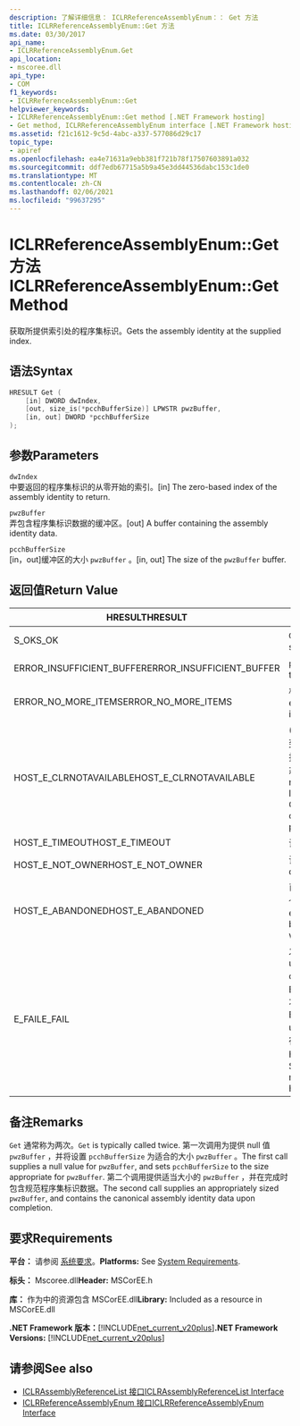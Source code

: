 ```yaml
---
description: 了解详细信息： ICLRReferenceAssemblyEnum：： Get 方法
title: ICLRReferenceAssemblyEnum::Get 方法
ms.date: 03/30/2017
api_name:
- ICLRReferenceAssemblyEnum.Get
api_location:
- mscoree.dll
api_type:
- COM
f1_keywords:
- ICLRReferenceAssemblyEnum::Get
helpviewer_keywords:
- ICLRReferenceAssemblyEnum::Get method [.NET Framework hosting]
- Get method, ICLRReferenceAssemblyEnum interface [.NET Framework hosting]
ms.assetid: f21c1612-9c5d-4abc-a337-577086d29c17
topic_type:
- apiref
ms.openlocfilehash: ea4e71631a9ebb381f721b78f17507603891a032
ms.sourcegitcommit: ddf7edb67715a5b9a45e3dd44536dabc153c1de0
ms.translationtype: MT
ms.contentlocale: zh-CN
ms.lasthandoff: 02/06/2021
ms.locfileid: "99637295"
---
```

# <a name="iclrreferenceassemblyenumget-method"></a><span data-ttu-id="27126-103">ICLRReferenceAssemblyEnum::Get 方法</span><span class="sxs-lookup"><span data-stu-id="27126-103">ICLRReferenceAssemblyEnum::Get Method</span></span>

<span data-ttu-id="27126-104">获取所提供索引处的程序集标识。</span><span class="sxs-lookup"><span data-stu-id="27126-104">Gets the assembly identity at the supplied index.</span></span>  
  
## <a name="syntax"></a><span data-ttu-id="27126-105">语法</span><span class="sxs-lookup"><span data-stu-id="27126-105">Syntax</span></span>  
  
```cpp  
HRESULT Get (  
    [in] DWORD dwIndex,  
    [out, size_is(*pcchBufferSize)] LPWSTR pwzBuffer,  
    [in, out] DWORD *pcchBufferSize  
);  
```  
  
## <a name="parameters"></a><span data-ttu-id="27126-106">参数</span><span class="sxs-lookup"><span data-stu-id="27126-106">Parameters</span></span>  

 `dwIndex`  
 <span data-ttu-id="27126-107">中要返回的程序集标识的从零开始的索引。</span><span class="sxs-lookup"><span data-stu-id="27126-107">[in] The zero-based index of the assembly identity to return.</span></span>  
  
 `pwzBuffer`  
 <span data-ttu-id="27126-108">弄包含程序集标识数据的缓冲区。</span><span class="sxs-lookup"><span data-stu-id="27126-108">[out] A buffer containing the assembly identity data.</span></span>  
  
 `pcchBufferSize`  
 <span data-ttu-id="27126-109">[in，out]缓冲区的大小 `pwzBuffer` 。</span><span class="sxs-lookup"><span data-stu-id="27126-109">[in, out] The size of the `pwzBuffer` buffer.</span></span>  
  
## <a name="return-value"></a><span data-ttu-id="27126-110">返回值</span><span class="sxs-lookup"><span data-stu-id="27126-110">Return Value</span></span>  
  
|<span data-ttu-id="27126-111">HRESULT</span><span class="sxs-lookup"><span data-stu-id="27126-111">HRESULT</span></span>|<span data-ttu-id="27126-112">说明</span><span class="sxs-lookup"><span data-stu-id="27126-112">Description</span></span>|  
|-------------|-----------------|  
|<span data-ttu-id="27126-113">S_OK</span><span class="sxs-lookup"><span data-stu-id="27126-113">S_OK</span></span>|<span data-ttu-id="27126-114">`Get` 已成功返回。</span><span class="sxs-lookup"><span data-stu-id="27126-114">`Get` returned successfully.</span></span>|  
|<span data-ttu-id="27126-115">ERROR_INSUFFICIENT_BUFFER</span><span class="sxs-lookup"><span data-stu-id="27126-115">ERROR_INSUFFICIENT_BUFFER</span></span>|<span data-ttu-id="27126-116">`pwzBuffer` 太小。</span><span class="sxs-lookup"><span data-stu-id="27126-116">`pwzBuffer` is too small.</span></span>|  
|<span data-ttu-id="27126-117">ERROR_NO_MORE_ITEMS</span><span class="sxs-lookup"><span data-stu-id="27126-117">ERROR_NO_MORE_ITEMS</span></span>|<span data-ttu-id="27126-118">枚举中没有更多的项。</span><span class="sxs-lookup"><span data-stu-id="27126-118">The enumeration contains no more items.</span></span>|  
|<span data-ttu-id="27126-119">HOST_E_CLRNOTAVAILABLE</span><span class="sxs-lookup"><span data-stu-id="27126-119">HOST_E_CLRNOTAVAILABLE</span></span>|<span data-ttu-id="27126-120"> (CLR) 的公共语言运行时未加载到进程中，或 CLR 处于无法运行托管代码或成功处理调用的状态。</span><span class="sxs-lookup"><span data-stu-id="27126-120">The common language runtime (CLR) has not been loaded into a process, or the CLR is in a state in which it cannot run managed code or process the call successfully.</span></span>|  
|<span data-ttu-id="27126-121">HOST_E_TIMEOUT</span><span class="sxs-lookup"><span data-stu-id="27126-121">HOST_E_TIMEOUT</span></span>|<span data-ttu-id="27126-122">调用超时。</span><span class="sxs-lookup"><span data-stu-id="27126-122">The call timed out.</span></span>|  
|<span data-ttu-id="27126-123">HOST_E_NOT_OWNER</span><span class="sxs-lookup"><span data-stu-id="27126-123">HOST_E_NOT_OWNER</span></span>|<span data-ttu-id="27126-124">调用方不拥有该锁。</span><span class="sxs-lookup"><span data-stu-id="27126-124">The caller does not own the lock.</span></span>|  
|<span data-ttu-id="27126-125">HOST_E_ABANDONED</span><span class="sxs-lookup"><span data-stu-id="27126-125">HOST_E_ABANDONED</span></span>|<span data-ttu-id="27126-126">已阻止的线程或纤程正在等待某个事件时，该事件被取消。</span><span class="sxs-lookup"><span data-stu-id="27126-126">An event was canceled while a blocked thread or fiber was waiting on it.</span></span>|  
|<span data-ttu-id="27126-127">E_FAIL</span><span class="sxs-lookup"><span data-stu-id="27126-127">E_FAIL</span></span>|<span data-ttu-id="27126-128">发生未知的灾难性故障。</span><span class="sxs-lookup"><span data-stu-id="27126-128">An unknown catastrophic failure occurred.</span></span> <span data-ttu-id="27126-129">如果方法返回 E_FAIL，则 CLR 在该进程内将不再可用。</span><span class="sxs-lookup"><span data-stu-id="27126-129">If a method returns E_FAIL, the CLR is no longer usable within the process.</span></span> <span data-ttu-id="27126-130">对宿主方法的后续调用会返回 HOST_E_CLRNOTAVAILABLE。</span><span class="sxs-lookup"><span data-stu-id="27126-130">Subsequent calls to hosting methods return HOST_E_CLRNOTAVAILABLE.</span></span>|  
  
## <a name="remarks"></a><span data-ttu-id="27126-131">备注</span><span class="sxs-lookup"><span data-stu-id="27126-131">Remarks</span></span>  

 <span data-ttu-id="27126-132">`Get` 通常称为两次。</span><span class="sxs-lookup"><span data-stu-id="27126-132">`Get` is typically called twice.</span></span> <span data-ttu-id="27126-133">第一次调用为提供 null 值 `pwzBuffer` ，并将设置 `pcchBufferSize` 为适合的大小 `pwzBuffer` 。</span><span class="sxs-lookup"><span data-stu-id="27126-133">The first call supplies a null value for `pwzBuffer`, and sets `pcchBufferSize` to the size appropriate for `pwzBuffer`.</span></span> <span data-ttu-id="27126-134">第二个调用提供适当大小的 `pwzBuffer` ，并在完成时包含规范程序集标识数据。</span><span class="sxs-lookup"><span data-stu-id="27126-134">The second call supplies an appropriately sized `pwzBuffer`, and contains the canonical assembly identity data upon completion.</span></span>  
  
## <a name="requirements"></a><span data-ttu-id="27126-135">要求</span><span class="sxs-lookup"><span data-stu-id="27126-135">Requirements</span></span>  

 <span data-ttu-id="27126-136">**平台：** 请参阅 [系统要求](../../get-started/system-requirements.md)。</span><span class="sxs-lookup"><span data-stu-id="27126-136">**Platforms:** See [System Requirements](../../get-started/system-requirements.md).</span></span>  
  
 <span data-ttu-id="27126-137">**标头：** Mscoree.dll</span><span class="sxs-lookup"><span data-stu-id="27126-137">**Header:** MSCorEE.h</span></span>  
  
 <span data-ttu-id="27126-138">**库：** 作为中的资源包含 MSCorEE.dll</span><span class="sxs-lookup"><span data-stu-id="27126-138">**Library:** Included as a resource in MSCorEE.dll</span></span>  
  
 <span data-ttu-id="27126-139">**.NET Framework 版本：**[!INCLUDE[net_current_v20plus](../../../../includes/net-current-v20plus-md.md)]</span><span class="sxs-lookup"><span data-stu-id="27126-139">**.NET Framework Versions:** [!INCLUDE[net_current_v20plus](../../../../includes/net-current-v20plus-md.md)]</span></span>  
  
## <a name="see-also"></a><span data-ttu-id="27126-140">请参阅</span><span class="sxs-lookup"><span data-stu-id="27126-140">See also</span></span>

- [<span data-ttu-id="27126-141">ICLRAssemblyReferenceList 接口</span><span class="sxs-lookup"><span data-stu-id="27126-141">ICLRAssemblyReferenceList Interface</span></span>](iclrassemblyreferencelist-interface.md)
- [<span data-ttu-id="27126-142">ICLRReferenceAssemblyEnum 接口</span><span class="sxs-lookup"><span data-stu-id="27126-142">ICLRReferenceAssemblyEnum Interface</span></span>](iclrreferenceassemblyenum-interface.md)
